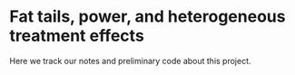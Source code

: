 
# Fat tails, power, and heterogeneous treatment effects

Here we track our notes and preliminary code about this project.